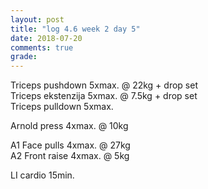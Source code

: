 ```yaml
---
layout: post
title: "log 4.6 week 2 day 5"
date: 2018-07-20
comments: true
grade:
---
```


Triceps pushdown 5xmax. @ 22kg + drop set   
Triceps ekstenzija 5xmax. @ 7.5kg + drop set  
Triceps pulldown 5xmax.  

Arnold press 4xmax. @ 10kg  

A1 Face pulls 4xmax. @ 27kg  
A2 Front raise 4xmax. @ 5kg  

LI cardio 15min.  
